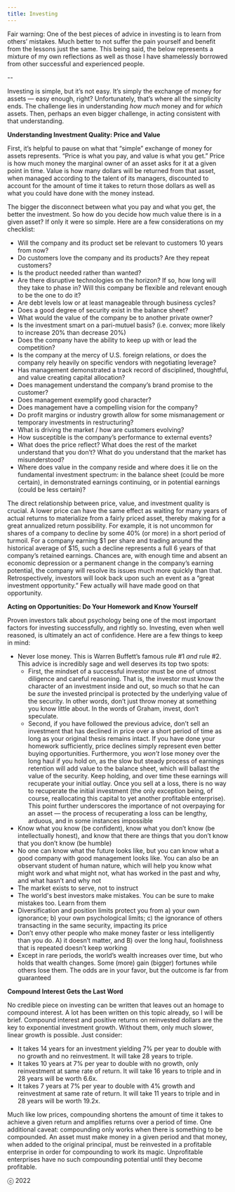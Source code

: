 ```yaml
---
title: Investing
---
```

Fair warning:  One of the best pieces of advice in investing is to learn from others’ mistakes.  Much better to not suffer the pain yourself and benefit from the lessons just the same.  This being said, the below represents a mixture of my own reflections as well as those I have shamelessly borrowed from other successful and experienced people.

--

Investing is simple, but it’s not easy.  It’s simply the exchange of money for assets — easy enough, right?  Unfortunately, that’s where all the simplicity ends.  The challenge lies in understanding _how much_ money and for _which_ assets.  Then, perhaps an even bigger challenge, in acting consistent with that understanding.  

__Understanding Investment Quality:  Price and Value__

First, it’s helpful to pause on what that “simple” exchange of money for assets represents.  “Price is what you pay, and value is what you get.”  Price is how much money the marginal owner of an asset asks for it at a given point in time.  Value is how many dollars will be returned from that asset, when managed according to the talent of its managers, discounted to account for the amount of time it takes to return those dollars as well as what you could have done with the money instead.  

The bigger the disconnect between what you pay and what you get, the better the investment.  So how do you decide how much value there is in a given asset?  If only it were so simple.  Here are a few considerations on my checklist:

* Will the company and its product set be relevant to customers 10 years from now?
* Do customers love the company and its products?  Are they repeat customers?
* Is the product needed rather than wanted?
* Are there disruptive technologies on the horizon?  If so, how long will they take to phase in?  Will this company be flexible and relevant enough to be the one to do it?
* Are debt levels low or at least manageable through business cycles?
* Does a good degree of security exist in the balance sheet?
* What would the value of the company be to another private owner?
* Is the investment smart on a pari-mutuel basis? (i.e. convex; more likely to increase 20% than decrease 20%)
* Does the company have the ability to keep up with or lead the competition?
* Is the company at the mercy of U.S. foreign relations, or does the company rely heavily on specific vendors with negotiating leverage?
* Has management demonstrated a track record of disciplined, thoughtful, and value creating capital allocation?
* Does management understand the company’s brand promise to the customer?
* Does management exemplify good character?
* Does management have a compelling vision for the company?
* Do profit margins or industry growth allow for some mismanagement or temporary investments in restructuring?
* What is driving the market / how are customers evolving?
* How susceptible is the company’s performance to external events?
* What does the price reflect?  What does the rest of the market understand that you don’t?  What do you understand that the market has misunderstood?
* Where does value in the company reside and where does it lie on the fundamental investment spectrum:  in the balance sheet (could be more certain), in demonstrated earnings continuing, or in potential earnings (could be less certain)?  

The direct relationship between price, value, and investment quality is crucial.  A lower price can have the same effect as waiting for many years of actual returns to materialize from a fairly priced asset, thereby making for a great annualized return possibility.  For example, it is not uncommon for shares of a company to decline by some 40% (or more) in a short period of turmoil.  For a company earning $1 per share and trading around the historical average of $15, such a decline represents a full 6 years of that company’s retained earnings.  Chances are, with enough time and absent an economic depression or a permanent change in the company’s earning potential, the company will resolve its issues much more quickly than that.  Retrospectively, investors will look back upon such an event as a “great investment opportunity.”  Few actually will have made good on that opportunity.  

__Acting on Opportunities:  Do Your Homework and Know Yourself__

Proven investors talk about psychology being one of the most important factors for investing successfully, and rightly so.  Investing, even when well reasoned, is ultimately an act of confidence.  Here are a few things to keep in mind:

* Never lose money.  This is Warren Buffett’s famous rule #1 _and_ rule #2.  This advice is incredibly sage and well deserves its top two spots:  
	* First, the mindset of a successful investor must be one of utmost diligence and careful reasoning.  That is, the investor must know the character of an investment inside and out, so much so that he can be _sure_ the invested principal is protected by the underlying value of the security.  In other words, don’t just throw money at something you know little about.  In the words of Graham, invest, don’t speculate.  
	* Second, if you have followed the previous advice, don’t sell an investment that has declined in price over a short period of time as long as your original thesis remains intact.  If you have done your homework sufficiently, price declines simply represent even better buying opportunities.  Furthermore, you _won’t_ lose money over the long haul if you hold on, as the slow but steady process of earnings retention will add value to the balance sheet, which will ballast the value of the security.  Keep holding, and over time these earnings will recuperate your initial outlay.  Once you sell at a loss, there is no way to recuperate the initial investment (the only exception being, of course, reallocating this capital to yet another profitable enterprise).  This point further underscores the importance of not overpaying for an asset — the process of recuperating a loss can be lengthy, arduous, and in some instances impossible
* Know what you know (be confident), know what you don’t know (be intellectually honest), and know that there are things that you don’t know that you don’t know (be humble)
* No one can know what the future looks like, but you can know what a good company with good management looks like.  You can also be an observant student of human nature, which will help you know what might work and what might not, what has worked in the past and why, and what hasn’t and why not
* The market exists to serve, not to instruct
* The world's best investors make mistakes.  You can be sure to make mistakes too.  Learn from them
* Diversification and position limits protect you from a) your own ignorance; b) your own psychological limits; c) the ignorance of others transacting in the same security, impacting its price
* Don’t envy other people who make money faster or less intelligently than you do.  A) it doesn’t matter, and B) over the long haul, foolishness that is repeated doesn’t keep working
* Except in rare periods, the world’s wealth increases over time, but who holds that wealth changes.  Some (more) gain (bigger) fortunes while others lose them.  The odds are in your favor, but the outcome is far from guaranteed

__Compound Interest Gets the Last Word__

No credible piece on investing can be written that leaves out an homage to compound interest.  A lot has been written on this topic already, so I will be brief.  Compound interest and positive returns on reinvested dollars are the key to exponential investment growth.  Without them, only much slower, linear growth is possible.  Just consider:

* It takes 14 years for an investment yielding 7% per year to double with no growth and no reinvestment.  It will take 28 years to triple.  
* It takes 10 years at 7% per year to double with no growth, only reinvestment at same rate of return.  It will take 16 years to triple and in 28 years will be worth 6.6x.  
* It takes 7 years at 7% per year to double with 4% growth and reinvestment at same rate of return.  It will take 11 years to triple and in 28 years will be worth 19.2x.  

Much like low prices, compounding shortens the amount of time it takes to achieve a given return and amplifies returns over a period of time.  One additional caveat:  compounding only works when there is something to be compounded.  An asset must make money in a given period and that money, when added to the original principal, must be reinvested in a profitable enterprise in order for compounding to work its magic.  Unprofitable enterprises have no such compounding potential until they become profitable.  

ⓒ 2022